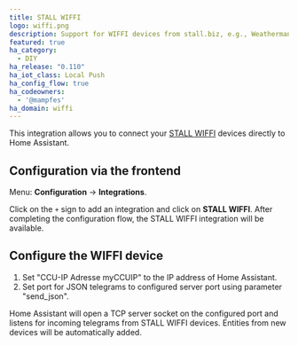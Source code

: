 ```yaml
---
title: STALL WIFFI
logo: wiffi.png
description: Support for WIFFI devices from stall.biz, e.g., Weatherman, Rainyman, ...
featured: true
ha_category:
  - DIY
ha_release: "0.110"
ha_iot_class: Local Push
ha_config_flow: true
ha_codeowners:
  - '@mampfes'
ha_domain: wiffi
---
```


This integration allows you to connect your [STALL WIFFI](https://stall.biz) devices directly to Home Assistant.

## Configuration via the frontend

Menu: **Configuration** -> **Integrations**.

Click on the `+` sign to add an integration and click on **STALL WIFFI**.
After completing the configuration flow, the STALL WIFFI
integration will be available.

## Configure the WIFFI device

1. Set "CCU-IP Adresse myCCUIP" to the IP address of Home Assistant.
2. Set port for JSON telegrams to configured server port using parameter "send_json".

Home Assistant will open a TCP server socket on the configured port and listens for incoming telegrams from STALL WIFFI devices. Entities from new devices will be automatically added.
